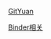[GitYuan](http://gityuan.com/2018/02/24/process-keep-forever/)

[Binder相关](http://weishu.me/2020/01/16/a-keep-alive-method-on-android/)